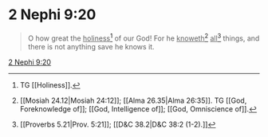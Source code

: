 # 2 Nephi 9:20

> O how great the <u>holiness</u>[^a] of our God! For he <u>knoweth</u>[^b] <u>all</u>[^c] things, and there is not anything save he knows it.

[2 Nephi 9:20](https://www.churchofjesuschrist.org/study/scriptures/bofm/2-ne/9?lang=eng&id=p20#p20)


[^a]: TG [[Holiness]].
[^b]: [[Mosiah 24.12|Mosiah 24:12]]; [[Alma 26.35|Alma 26:35]]. TG [[God, Foreknowledge of]]; [[God, Intelligence of]]; [[God, Omniscience of]].
[^c]: [[Proverbs 5.21|Prov. 5:21]]; [[D&C 38.2|D&C 38:2 (1-2).]]
